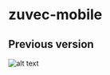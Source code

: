 # zuvec-mobile
## Previous version
![alt text]([https://github.com/zuvec00/zuvec-mobile/blob/main/home.png](https://github.com/zuvec00/zuvec-mobile/blob/main/lib/assets/contactSupport.png)https://github.com/zuvec00/zuvec-mobile/blob/main/lib/assets/contactSupport.png)
